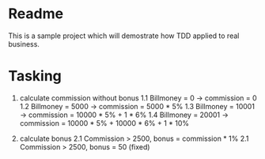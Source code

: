 # Readme

This is a sample project which will demostrate how TDD applied to real business.

# Tasking

1. calculate commission without bonus
1.1 Billmoney = 0 -> commission = 0
1.2 Billmoney = 5000 -> commission = 5000 * 5%
1.3 Billmoney = 10001 -> commission = 10000 * 5% + 1 * 6%
1.4 Billmoney = 20001 -> commission =  10000 * 5% + 10000 * 6% + 1 * 10%

2. calculate bonus
2.1 Commission > 2500, bonus = commission * 1%
2.1 Commission > 2500, bonus = 50 (fixed)


